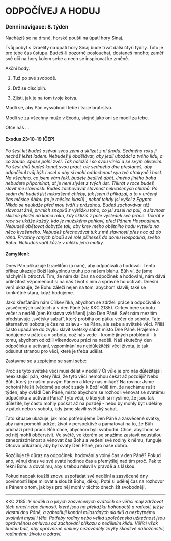 # ODPOČÍVEJ A HODUJ

### Denní navigace: 8. týden

Nacházíš se na drsné, horské poušti na úpatí hory Sinaj.

Tvůj pobyt s Izraelity na úpatí hory Sinaj bude trvat další čtyři týdny. Toto je pro tebe čas ústupu. Budeš-li pozorně poslouchat, dostaneš mnoho; zaměř své oči na hory kolem sebe a nech se inspirovat ke změně.

Akční body:
1. Tuž po své svobodě.

2. Drž se disciplín.

3. Zjisti, jak je na tom tvoje kotva.

Modli se, aby Pán vysvobodil tebe i tvoje bratrstvo.

Modli se za všechny muže v Exodu, stejně jako oni se modlí za tebe.

Otče náš …


#### Exodus  23:10–19 (ČEP)
*Po šest let budeš osévat svou zemi a sklízet z ní úrodu. Sedmého roku ji necháš ležet ladem. Nebudeš ji obdělávat, aby jedli ubožáci z tvého lidu, a co zbude, spase polní zvěř. Tak naložíš i se svou vinicí a se svým olivovím. Po šest dnů budeš konat svou práci, ale sedmého dne přestaneš, aby odpočinul tvůj býk i osel a aby si mohl oddechnout syn tvé otrokyně i host. Na všechno, co jsem vám řekl, budete bedlivě dbát. Jméno jiného boha nebudete připomínat; ať je není slyšet z tvých úst. Třikrát v roce budeš slavit mé slavnosti: Budeš zachovávat slavnost nekvašených chlebů. Po sedm dní budeš jíst nekvašené chleby, jak jsem ti přikázal, a to v určený čas měsíce ábíbu (to je měsíce klasů) , neboť tehdy jsi vyšel z Egypta. Nikdo se neukáže před mou tváří s prázdnou. Budeš zachovávat též slavnost žně, prvních snopků z výtěžku toho, co jsi zasel na poli, a slavnost sklizně plodin na konci roku, kdy sklízíš z pole výsledek své práce. Třikrát v roce se ukáže každý, kdo je mužského pohlaví, před Pánem Hospodinem. Nebudeš obětovat dobytče tak, aby krev mého obětního hodu vytekla na něco kvašeného. Nebudeš přechovávat tuk z mé slavnosti přes noc až do rána. Prvotiny raných plodů své role přineseš do domu Hospodina, svého Boha. Nebudeš vařit kůzle v mléku jeho matky.*

#### Zamyšlení:
Dnes Pán přikazuje Izraelitům (a nám), aby odpočívali a hodovali. Tento příkaz ukazuje Boží láskyplnou touhu po našem blahu. Bůh ví, že jsme náchylní k otroctví. Tím, že nám dal čas na odpočinek a hodování, nám dává příležitost vzpomenout si na náš život s ním a správně ho uctívat. Dnešní verš ukazuje, že Bohu záleží nejen na tom, abychom slavili; také se konkrétně stará, když hodujeme.

Jako křesťanům nám Církev říká, abychom se zdrželi práce a odpočívali o zasvěcených svátcích a v den Páně (viz KKC 2185). Církev bere sobotu večer a neděli (den Kristova vzkříšení) jako Den Páně. Svět nám mezitím představuje „světský sabat“, který probíhá od pátku večer do soboty. Tato alternativní sobota je čas na oslavu - ne Pána, ale sebe a světské věci. Příliš často upadáme do zvyku slavit světský sabat místo Dne Páně. Hrajeme a hodujeme v pátek a v sobotu, což nás vede - kromě jiných problémů - k tomu, abychom odložili víkendovou práci na neděli. Náš skutečný den odpočinku a uctívání, vzpomínání na nejdůležitější věci života, je tak odsunut stranou pro věci, které je třeba udělat.

Zastavme se a zeptejme se sami sebe:

Proč se tyto světské věci musí dělat v neděli? Čí vůle je pro nás důležitější: neexistující pán, který říká, že tyto věci nemohou čekat až později? Nebo Bůh, který je naším pravým Pánem a který nás miluje? Na rovinu: Jsme ochotni hřešit (vědomě se otočit zády k Boží vůli) tím, že necháme rušit týden, aby ovládl Den Páně, místo abychom se rozhodli věnovat se svatému odpočinku a uctívání Pána? Tyto věci, o kterých si myslíme, že jsou tak důležité, by často mohly počkat až na později - nebo by mohly být udělány v pátek nebo v sobotu, kdy jsme slavili světský sabat.

Tato situace ukazuje, jak moc potřebujeme Den Páně a zasvěcené svátky, aby nám pomohli udržet život v perspektivě a pamatovat na to, že Bůh přichází před prací. Bůh chce, abychom byli svobodní. Chce, abychom se od něj mohli občerstvit. Ve světě, ve kterém se snažíme zastavit neustálou zaneprázdněnost a věnovat čas Bohu a vedení své rodiny k němu, funguje Otcovo přikázání, aby byl svatý Den Páně, pro naše dobro.

Rozčiluje tě důraz na odpočinek, hodování a volný čas v den Páně? Pokud ano, věnuj dnes ve své svaté hodince čas a přemýšlej nad tím proč. Pak to řekni Bohu a dovol mu, aby s tebou mluvil v pravdě a s láskou.

Pokud naopak toužíš znovu uspořádat své nedělní a zasvěcené dny povinností lépe milovat a sloužit Bohu, děkuj. Poté si udělej čas na rozhovor s Pánem o tom, jak bys pro něj mohl v těchto dnech žít svobodněji.

-------------------------------------------------------------------------------
KKC 2185: *V neděli a o jiných zasvěcených svátcích se věřící mají zdržovat těch prací nebo činností, které jsou na překážku bohopoctě a radosti, jež je vlastní dnu Páně, a zabraňují konání milosrdných skutků a nezbytnému uvolnění mysli i těla. Potřeby rodiny nebo velká společenská užitečnost jsou oprávněnou omluvou od zachování příkazu o nedělním klidu. Věřící však budou bdít, aby oprávněné omluvy nezaváděly zvyky škodlivé náboženství, rodinnému životu a zdraví.*   
